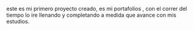 este es mi primero proyecto creado, es mi portafolios , con el correr del tiempo lo ire llenando y completando a medida que avance con mis estudios.
